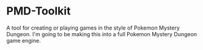 # PMD-Toolkit
A tool for creating or playing games in the style of Pokemon Mystery Dungeon. I'm going to be making this into a full Pokemon Mystery Dungeon game engine.
